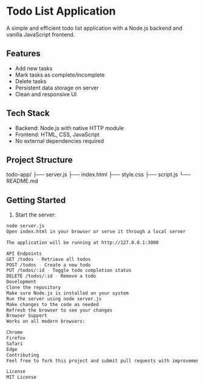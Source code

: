 # Todo List Application

A simple and efficient todo list application with a Node.js backend and vanilla JavaScript frontend.

## Features

- Add new tasks
- Mark tasks as complete/incomplete
- Delete tasks
- Persistent data storage on server
- Clean and responsive UI

## Tech Stack

- Backend: Node.js with native HTTP module
- Frontend: HTML, CSS, JavaScript
- No external dependencies required

## Project Structure
todo-app/ ├── server.js ├── index.html ├── style.css ├── script.js └── README.md

## Getting Started

1. Start the server:
```bash
node server.js
Open index.html in your browser or serve it through a local server

The application will be running at http://127.0.0.1:3000

API Endpoints
GET /todos - Retrieve all todos
POST /todos - Create a new todo
PUT /todos/:id - Toggle todo completion status
DELETE /todos/:id - Remove a todo
Development
Clone the repository
Make sure Node.js is installed on your system
Run the server using node server.js
Make changes to the code as needed
Refresh the browser to see your changes
Browser Support
Works on all modern browsers:

Chrome
Firefox
Safari
Edge
Contributing
Feel free to fork this project and submit pull requests with improvements.

License
MIT License

